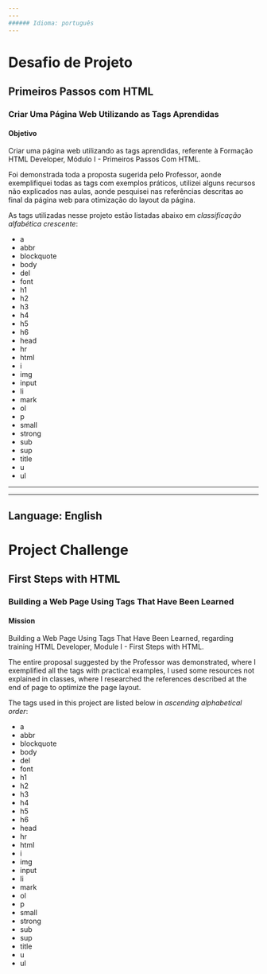 ```yaml
---
---
###### Idioma: português
---
```


# Desafio de Projeto

## Primeiros Passos com HTML

### Criar Uma Página Web Utilizando as Tags Aprendidas

#### Objetivo
Criar uma página web utilizando as tags aprendidas, referente à Formação HTML Developer, Módulo I - Primeiros Passos Com HTML.

Foi demonstrada toda a proposta sugerida pelo Professor, aonde exemplifiquei todas as tags com exemplos práticos, utilizei alguns recursos não explicados nas aulas, aonde pesquisei nas referências descritas ao final da página web para otimização do layout da página.

As tags utilizadas nesse projeto estão listadas abaixo em _classificação alfabética crescente_:
- a
- abbr
- blockquote
- body
- del
- font
- h1
- h2
- h3
- h4
- h5
- h6
- head
- hr
- html
- i
- img
- input
- li
- mark
- ol
- p
- small
- strong
- sub
- sup
- title
- u
- ul

---
---
Language: English
---

# Project Challenge
## First Steps with HTML

### Building a Web Page Using Tags That Have Been Learned

#### Mission
Building a Web Page Using Tags That Have Been Learned, regarding training HTML Developer, Module I - First Steps with HTML.

The entire proposal suggested by the Professor was demonstrated, where I exemplified all the tags with practical examples, I used some resources not explained in classes, where I researched the references described at the end of page to optimize the page layout.

The tags used in this project are listed below in _ascending alphabetical order_:
- a
- abbr
- blockquote
- body
- del
- font
- h1
- h2
- h3
- h4
- h5
- h6
- head
- hr
- html
- i
- img
- input
- li
- mark
- ol
- p
- small
- strong
- sub
- sup
- title
- u
- ul
